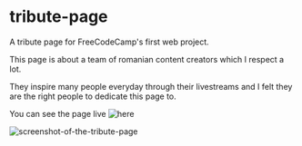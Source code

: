 # tribute-page
A tribute page for FreeCodeCamp's first web project.

This page is about a team of romanian content creators which I respect a lot.

They inspire many people everyday through their livestreams and I felt they are the right people to dedicate this page to.

You can see the page live ![here](https://alinsg.github.io/tribute-page/)

![screenshot-of-the-tribute-page](https://i.imgur.com/UQVpGvA.png)
